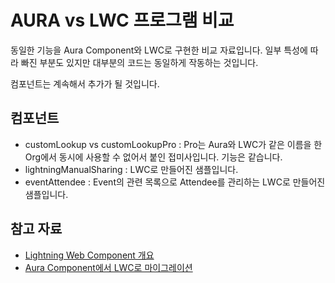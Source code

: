 # AURA vs LWC 프로그램 비교

동일한 기능을 Aura Component와 LWC로 구현한 비교 자료입니다.
일부 특성에 따라 빠진 부분도 있지만 대부분의 코드는 동일하게 작동하는 것입니다.

컴포넌트는 계속해서 추가가 될 것입니다.

## 컴포넌트

- customLookup vs customLookupPro : Pro는 Aura와 LWC가 같은 이름을 한 Org에서 동시에 사용할 수 없어서 붙인 접미사입니다. 기능은 같습니다.
- lightningManualSharing : LWC로 만들어진 샘플입니다.
- eventAttendee : Event의 관련 목록으로 Attendee를 관리하는 LWC로 만들어진 샘플입니다.


## 참고 자료

- [Lightning Web Component 개요](https://teams.microsoft.com/l/entity/com.microsoft.teamspace.tab.wiki/tab::f08b2224-1b10-4fa9-9832-3f3121164242?context=%7B%22subEntityId%22%3A%22%7B%5C%22pageId%5C%22%3A2%2C%5C%22origin%5C%22%3A2%7D%22%2C%22channelId%22%3A%2219%3Aec1eda88410d44f4bff66769d8b913ae%40thread.skype%22%7D&tenantId=ebb7e56e-dd27-4098-8382-49d0853cf0e1)
- [Aura Component에서 LWC로 마이그레이션](https://teams.microsoft.com/l/entity/com.microsoft.teamspace.tab.wiki/tab::f08b2224-1b10-4fa9-9832-3f3121164242?context=%7B%22subEntityId%22%3A%22%7B%5C%22pageId%5C%22%3A12%2C%5C%22origin%5C%22%3A2%7D%22%2C%22channelId%22%3A%2219%3Aec1eda88410d44f4bff66769d8b913ae%40thread.skype%22%7D&tenantId=ebb7e56e-dd27-4098-8382-49d0853cf0e1)
